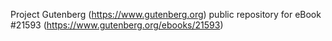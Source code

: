 Project Gutenberg (https://www.gutenberg.org) public repository for eBook #21593 (https://www.gutenberg.org/ebooks/21593)
